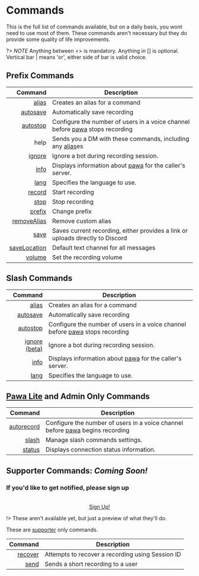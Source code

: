 # Commands

This is the full list of commands available, but on a daily basis, you wont need to use most of them. These commands aren't necessary but they do provide some quality of life improvements.

?> _NOTE_ Anything between <> is mandatory. Anything in [] is optional. Vertical bar | means 'or', either side of bar is valid choice.

## Prefix Commands

|                                         Command | Description                                                                                     |
|------------------------------------------------:|-------------------------------------------------------------------------------------------------|
|               [alias](commands/prefix/alias.md) | Creates an alias for a command                                                                  |
|         [autosave](commands/prefix/autosave.md) | Automatically save recording                                                                    |
|         [autostop](commands/prefix/autostop.md) | Configure the number of users in a voice channel before [pawa](https://pawa.im) stops recording |
|                                            help | Sends you a DM with these commands, including any [alias](commands/prefix/alias.md)es           |
|             [ignore](commands/prefix/ignore.md) | Ignore a bot during recording session.                                                          |
|                 [info](commands/prefix/info.md) | Displays information about [pawa](https://pawa.im) for the caller's server.                     |
|                 [lang](commands/prefix/lang.md) | Specifies the language to use.                                                                  |
|             [record](commands/prefix/record.md) | Start recording                                                                                 |
|                 [stop](commands/prefix/stop.md) | Stop recording                                                                                  |
|             [prefix](commands/prefix/prefix.md) | Change prefix                                                                                   |
|   [removeAlias](commands/prefix/removealias.md) | Remove custom alias                                                                             |
|                 [save](commands/prefix/save.md) | Saves current recording, either provides a link or uploads directly to Discord                  |
| [saveLocation](commands/prefix/savelocation.md) | Default text channel for all messages                                                           |
|             [volume](commands/prefix/volume.md) | Set the recording volume                                                                        |

## Slash Commands

|                                   Command | Description                                                                                     |
|------------------------------------------:|-------------------------------------------------------------------------------------------------|
|          [alias](commands/slash/alias.md) | Creates an alias for a command                                                                  |
|    [autosave](commands/slash/autosave.md) | Automatically save recording                                                                    |
|    [autostop](commands/slash/autostop.md) | Configure the number of users in a voice channel before [pawa](https://pawa.im) stops recording |
| [ignore (beta)](commands/slash/ignore.md) | Ignore a bot during recording session.                                                          |
|            [info](commands/slash/info.md) | Displays information about [pawa](https://pawa.im) for the caller's server.                     |
|            [lang](commands/slash/lang.md) | Specifies the language to use.                                                                  |

## [Pawa Lite](/pawalite) and Admin Only Commands
|                                     Command | Description                                                                                      |
|--------------------------------------------:|--------------------------------------------------------------------------------------------------|
| [autorecord](commands/prefix/autorecord.md) | Configure the number of users in a voice channel before [pawa](https://pawa.im) begins recording |
|           [slash](commands/prefix/slash.md) | Manage slash commands settings.                                                                  |
|         [status](commands/prefix/status.md) | Displays connection status information.                                                          |

## Supporter Commands: _Coming Soon!_

### If you'd like to get notified, please sign up

<br/>
<div style="text-align: center">
  <a class="button" href="#/notify">Sign Up!</a>
</div>

!> These aren't available yet, but just a preview of what they'll do.

These are [supporter](https://github.com/sponsors/jvtrigueros) only commands.

|                              Command | Description                                                                                      |
|-------------------------------------:|--------------------------------------------------------------------------------------------------|
|       [recover](commands/recover.md) | Attempts to recover a recording using Session ID                                                 |
|             [send](commands/send.md) | Sends a short recording to a user                                                                |
